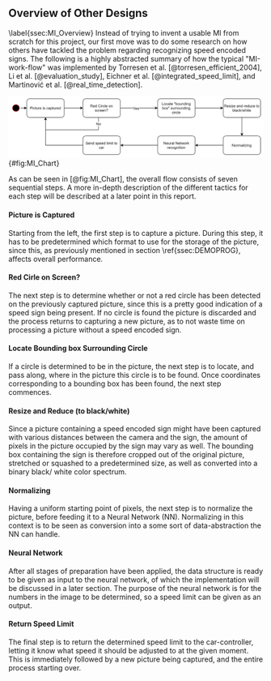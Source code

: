 ## Overview of Other Designs
\label{ssec:MI_Overview}
Instead of trying to invent a usable MI from scratch for this project, our first move was to do some research on how others have tackled the problem regarding recognizing speed encoded signs. The following is a highly abstracted summary of how the typical "MI-work-flow" was implemented by Torresen et al. [@torresen_efficient_2004], Li et al. [@evaluation_study], Eichner et al. [@integrated_speed_limit], and Martinović et al. [@real_time_detection].

![Flow chart for abstracted MI-work-flow](report/assets/pictures/MI_Chart.png){#fig:MI_Chart}

As can be seen in [@fig:MI_Chart], the overall flow consists of seven sequential steps. A more in-depth description of the different tactics for each step will be described at a later point in this report.

#### Picture is Captured

Starting from the left, the first step is to capture a picture. During this step, it has to be predetermined which format to use for the storage of the picture, since this, as previously mentioned in section \ref{ssec:DEMOPROG}, affects overall performance.

#### Red Cirle on Screen?

The next step is to determine whether or not a red circle has been detected on the previously captured picture, since this is a pretty good indication of a speed sign being present. If no circle is found the picture is discarded and the process returns to capturing a new picture, as to not waste time on processing a picture without a speed encoded sign.

#### Locate Bounding box Surrounding Circle

If a circle is determined to be in the picture, the next step is to locate, and pass along, where in the picture this circle is to be found. Once coordinates corresponding to a bounding box has been found, the next step commences.

#### Resize and Reduce (to black/white)

Since a picture containing a speed encoded sign might have been captured with various distances between the camera and the sign, the amount of pixels in the picture occupied by the sign may vary as well. The bounding box containing the sign is therefore cropped out of the original picture, stretched or squashed to a predetermined size, as well as converted into a binary black/ white color spectrum.

#### Normalizing

Having a uniform starting point of pixels, the next step is to normalize the picture, before feeding it to a Neural Network (NN). Normalizing in this context is to be seen as conversion into a some sort of data-abstraction the NN can handle.

#### Neural Network

After all stages of preparation have been applied, the data structure is ready to be given as input to the neural network, of which the implementation will be discussed in a later section.
The purpose of the neural network is for the numbers in the image to be determined, so a speed limit can be given as an output.

#### Return Speed Limit

The final step is to return the determined speed limit to the car-controller, letting it know what speed it should be adjusted to at the given moment. This is immediately followed by a new picture being captured, and the entire process starting over.
